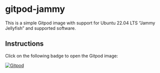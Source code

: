 # gitpod-jammy
This is a simple Gitpod image with support for Ubuntu 22.04 LTS “Jammy Jellyfish” and supported software.

## Instructions
Click on the following badge to open the Gitpod image:

[![Gitpod](https://gitpod.io/button/open-in-gitpod.svg)](https://gitpod.io/#https://github.com/thrdchld/gitpod-jammy/)

